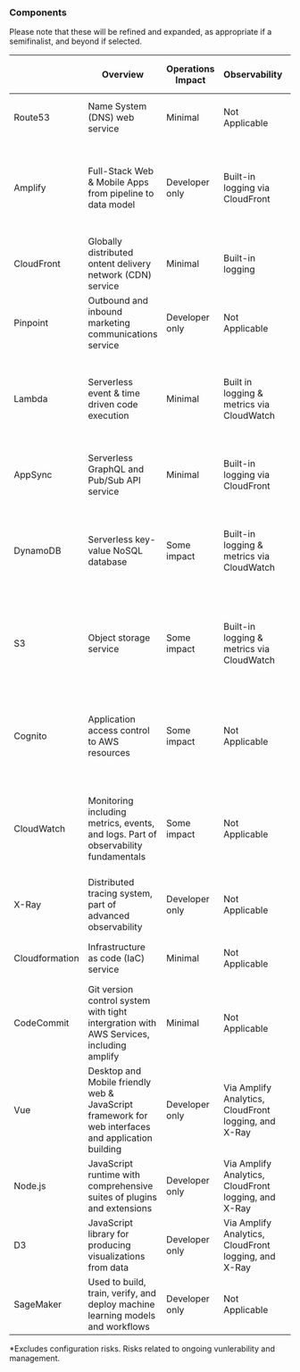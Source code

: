 ### Components

Please note that these will be refined and expanded, as appropriate if a semifinalist, and beyond if selected.

|                | Overview                                                                                           | Operations Impact | Observability                                        | Technology Lock-in                                                            | Backups                                                                                                                                                                           | Updates                                                         | Disaster recovery   | High Availability | Security Risks (inherient)*                          |
| -------------- | -------------------------------------------------------------------------------------------------- | ----------------- | ---------------------------------------------------- | ----------------------------------------------------------------------------- | --------------------------------------------------------------------------------------------------------------------------------------------------------------------------------- | --------------------------------------------------------------- | ------------------- | ----------------- | ---------------------------------------------------- |
| Route53        | Name System (DNS) web service                                                                      | Minimal           | Not Applicable                                       | None                                                                          | Not required/applicable, execute automation to recreate                                                                                                                           | Not Applicable. AWS managed                                     | Included            | Yes               | None                                                 |
| Amplify        | Full-Stack Web & Mobile Apps from pipeline to data model                                           | Developer only    | Built-in logging via CloudFront                      | Significant. Requires architectural and potentially large application changes | Not required/applicable, is deployed from git/automation via amplify push                                                                                                         | Customer responsible for application code, AWS manages platform | Supportable pattern | Yes               | None directly, underlying services risks only        |
| CloudFront     | Globally distributed ontent delivery network (CDN) service                                         | Minimal           | Built-in logging                                     | Minimal                                                                       | Not required/applicable, is deployed from git/automation via amplify push                                                                                                         | Not Applicable. AWS managed                                     | Supportable pattern | Yes               | None/Minimal                                         |
| Pinpoint       | Outbound and inbound marketing communications service                                              | Developer only    | Not Applicable                                       | Minimal                                                                       | Not required/applicable, execute automation to recreate                                                                                                                           | Not Applicable. AWS managed                                     | Supportable pattern | Yes               | None                                                 |
| Lambda         | Serverless event & time driven code execution                                                      | Minimal           | Built in logging & metrics via CloudWatch            | Significant. Requires architectural and potentailly large application changes | Not required/applicable, is deployed from git/automation via amplify push                                                                                                         | Customer responsible for application code, AWS manages platform | Supportable pattern | Yes               | Runtime and/or library bug(s) requiring updates      |
| AppSync        | Serverless GraphQL and Pub/Sub API service                                                         | Minimal           | Built-in logging via CloudFront                      | Minor. Requires authentication handling changes                               | Not required/applicable, is deployed from git/automation via amplify push                                                                                                         | Not Applicable. AWS managed                                     | Supportable pattern | Yes               | None/Minimal                                         |
| DynamoDB       | Serverless key-value NoSQL database                                                                | Some impact       | Built-in logging & metrics via CloudWatch            | Significant. Requires architectural and potentially large application changes | Deployment via amplify push. Data follows AWS Backups/exports to S3                                                                                                               | Not Applicable. AWS managed                                     | Supportable pattern | Yes               | None/Minimal                                         |
| S3             | Object storage service                                                                             | Some impact       | Built-in logging & metrics via CloudWatch            | Significant. Requires architectural and potentially large application changes | S3 buckets should be synced to multiple regions with lifecycle policies against deletion                                                                                          | Not Applicable. AWS managed                                     | Supportable pattern | Yes               | None/Minimal                                         |
| Cognito        | Application access control to AWS resources                                                        | Some impact       | Not Applicable                                       | Significant. Requires architectural and potentially large application changes | Deployment via amplify push. Data follows AWS best practice pattern [here](https://aws.amazon.com/solutions/implementations/cognito-user-profiles-export-reference-architecture/) | Customer responsible for application code, AWS manages platform | Supportable pattern | Yes               | Minimal, library bug(s) requiring updates            |
| CloudWatch     | Monitoring including metrics, events, and logs. Part of observability fundamentals                 | Some impact       | Not Applicable                                       | Minimal                                                                       | Not required/applicable. Metrics and alarms created by services and/or amplify push where defined, data not critical for backups                                                  | Not Applicable. AWS managed                                     | Not Applicable      | Yes               | None                                                 |
| X-Ray          | Distributed tracing system, part of advanced observability                                         | Developer only    | Not Applicable                                       | Minimal                                                                       | Not required/applicable, execute automation to recreate                                                                                                                           | Not Applicable. AWS managed                                     | Not Applicable      | Not Applicable    | None                                                 |
| Cloudformation | Infrastructure as code (IaC) service                                                               | Minimal           | Not Applicable                                       | Minor. Most automation is driven by amplify                                   | Not required/applicable, automation code stored in git                                                                                                                            | Not Applicable. AWS managed                                     | Not Applicable      | Not Applicable    | None                                                 |
| CodeCommit     | Git version control system with tight intergration with AWS Services, including amplify            | Minimal           | Not Applicable                                       | Minimal, loss of some forms of commit history                                 | Current main branch(s) should be stored locally and in S3 in case of a disaster                                                                                                   | Not Applicable. AWS managed                                     | Supportable pattern | Yes               | None                                                 |
| Vue            | Desktop and Mobile friendly web & JavaScript framework for web interfaces and application building | Developer only    | Via Amplify Analytics, CloudFront logging, and X-Ray | Significant. Requires large application changes                               | Not required/applicable, is deployed from git/automation via amplify push                                                                                                         | Customer responsible for application code                       | Not Applicable      | Not Applicable    | Minimal, library bug(s) requiring updates            |
| Node.js        | JavaScript runtime with comprehensive suites of plugins and extensions                             | Developer only    | Via Amplify Analytics, CloudFront logging, and X-Ray | Significant. Requires large application changes                               | Not required/applicable, is deployed from git/automation via amplify push                                                                                                         | Customer responsible for application code                       | Not Applicable      | Not Applicable    | Can be significant, library bug(s) requiring updates |
| D3             | JavaScript library for producing visualizations from data                                          | Developer only    | Via Amplify Analytics, CloudFront logging, and X-Ray | Significant. Requires large application changes                               | Not required/applicable, is deployed from git/automation via amplify push                                                                                                         | Customer responsible for application code                       | Not Applicable      | Not Applicable    | Minimal, library bug(s) requiring updates            |
| SageMaker      | Used to build, train, verify, and deploy machine learning models and workflows                     | Developer only    | Not Applicable                                       | High. Requires application changes                                            | Not required/applicable, execute automation to recreate                                                                                                                           | Not Applicable. AWS managed                                     | Supportable pattern | Yes               | None/Minimal                                       


*Excludes configuration risks. Risks related to ongoing vunlerability and management.

